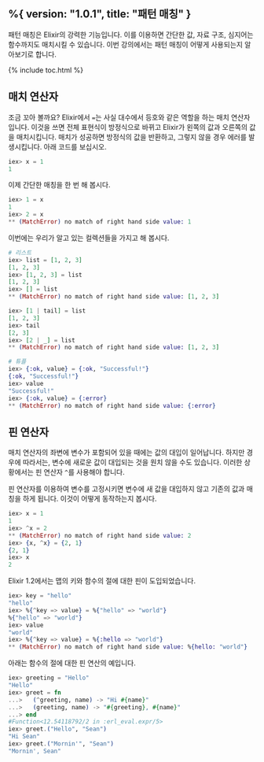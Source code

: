 %{
  version: "1.0.1",
  title: "패턴 매칭"
}
---

패턴 매칭은 Elixir의 강력한 기능입니다. 이를 이용하면 간단한 값, 자료 구조, 심지어는 함수까지도 매치시킬 수 있습니다. 이번 강의에서는 패턴 매칭이 어떻게 사용되는지 알아보기로 합니다.

{% include toc.html %}

## 매치 연산자

조금 꼬아 볼까요? Elixir에서 `=`는 사실 대수에서 등호와 같은 역할을 하는 매치 연산자입니다. 이것을 쓰면 전체 표현식이 방정식으로 바뀌고 Elixir가 왼쪽의 값과 오른쪽의 값을 매치시킵니다. 매치가 성공하면 방정식의 값을 반환하고, 그렇지 않을 경우 에러를 발생시킵니다. 아래 코드를 보십시오.

```elixir
iex> x = 1
1
```

이제 간단한 매칭을 한 번 해 봅시다.

```elixir
iex> 1 = x
1
iex> 2 = x
** (MatchError) no match of right hand side value: 1
```

이번에는 우리가 알고 있는 컬렉션들을 가지고 해 봅시다.

```elixir
# 리스트
iex> list = [1, 2, 3]
[1, 2, 3]
iex> [1, 2, 3] = list
[1, 2, 3]
iex> [] = list
** (MatchError) no match of right hand side value: [1, 2, 3]

iex> [1 | tail] = list
[1, 2, 3]
iex> tail
[2, 3]
iex> [2 | _] = list
** (MatchError) no match of right hand side value: [1, 2, 3]

# 튜플
iex> {:ok, value} = {:ok, "Successful!"}
{:ok, "Successful!"}
iex> value
"Successful!"
iex> {:ok, value} = {:error}
** (MatchError) no match of right hand side value: {:error}
```

## 핀 연산자

매치 연산자의 좌변에 변수가 포함되어 있을 때에는 값의 대입이 일어납니다. 하지만 경우에 따라서는, 변수에 새로운 값이 대입되는 것을 원치 않을 수도 있습니다. 이러한 상황에서는 핀 연산자 `^`를 사용해야 합니다.

핀 연산자를 이용하여 변수를 고정시키면 변수에 새 값을 대입하지 않고 기존의 값과 매칭을 하게 됩니다. 이것이 어떻게 동작하는지 봅시다.

```elixir
iex> x = 1
1
iex> ^x = 2
** (MatchError) no match of right hand side value: 2
iex> {x, ^x} = {2, 1}
{2, 1}
iex> x
2
```

Elixir 1.2에서는 맵의 키와 함수의 절에 대한 핀이 도입되었습니다.

```elixir
iex> key = "hello"
"hello"
iex> %{^key => value} = %{"hello" => "world"}
%{"hello" => "world"}
iex> value
"world"
iex> %{^key => value} = %{:hello => "world"}
** (MatchError) no match of right hand side value: %{hello: "world"}
```

아래는 함수의 절에 대한 핀 연산의 예입니다.

```elixir
iex> greeting = "Hello"
"Hello"
iex> greet = fn
...>   (^greeting, name) -> "Hi #{name}"
...>   (greeting, name) -> "#{greeting}, #{name}"
...> end
#Function<12.54118792/2 in :erl_eval.expr/5>
iex> greet.("Hello", "Sean")
"Hi Sean"
iex> greet.("Mornin'", "Sean")
"Mornin', Sean"
```
